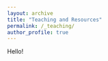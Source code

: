 ```yaml
---
layout: archive
title: "Teaching and Resources"
permalink: /_teaching/
author_profile: true
---
```


Hello!
